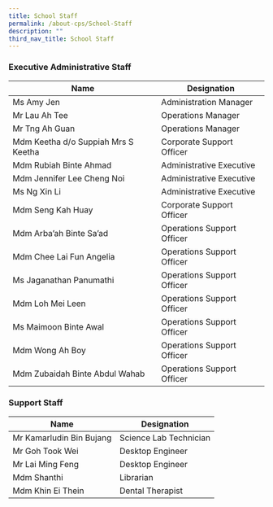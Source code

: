 ```yaml
---
title: School Staff
permalink: /about-cps/School-Staff
description: ""
third_nav_title: School Staff
---
```

### Executive Administrative Staff

| Name 	| Designation 	|
|---	|---	|
| Ms Amy Jen 	| Administration Manager 	|
| Mr Lau Ah Tee 	| Operations Manager 	|
| Mr Tng Ah Guan 	| Operations Manager 	|
| Mdm Keetha d/o Suppiah Mrs S Keetha 	| Corporate Support Officer 	|
| Mdm Rubiah Binte Ahmad 	| Administrative Executive 	|
| Mdm Jennifer Lee Cheng Noi 	| Administrative Executive 	|
| Ms Ng Xin Li 	| Administrative Executive 	|
| Mdm Seng Kah Huay 	| Corporate Support Officer 	|
| Mdm Arba’ah Binte Sa’ad 	| Operations Support Officer 	|
| Mdm Chee Lai Fun Angelia 	| Operations Support Officer 	|
| Ms Jaganathan Panumathi 	| Operations Support Officer 	|
| Mdm Loh Mei Leen 	| Operations Support Officer 	|
| Ms Maimoon Binte Awal 	| Operations Support Officer 	|
| Mdm Wong Ah Boy 	| Operations Support Officer 	|
| Mdm Zubaidah Binte Abdul Wahab 	| Operations Support Officer 	|



### Support Staff

| Name 	| Designation 	|
|---	|---	|
| Mr Kamarludin Bin Bujang 	| Science Lab Technician 	|
| Mr Goh Took Wei 	| Desktop Engineer 	|
| Mr Lai Ming Feng 	| Desktop Engineer 	|
| Mdm Shanthi 	| Librarian 	|
| Mdm Khin Ei Thein 	| Dental Therapist 	|